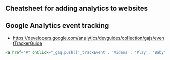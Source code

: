 ## Cheatsheet for adding analytics to websites

## Google Analytics event tracking
* https://developers.google.com/analytics/devguides/collection/gajs/eventTrackerGuide

```html
<a href="#" onClick="_gaq.push(['_trackEvent', 'Videos', 'Play', 'Baby\'s First Birthday']);">Play</a>
```
